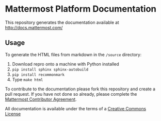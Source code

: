 # Mattermost Platform Documentation

This repository generates the documentation available at http://docs.mattermost.com/

## Usage

To generate the HTML files from markdown in the `/source` directory: 

1. Download repro onto a machine with Python installed
2. `pip install sphinx sphinx-autobuild`
3. `pip install recommonmark`
4. Type `make html`

To contribute to the documentation please fork this repository and create a pull request. If you have not done so already, please complete the [Mattermost Contributor Agreement](http://www.mattermost.org/mattermost-contributor-agreement/). 

All documentation is available under the terms of a [Creative Commons License](http://creativecommons.org/licenses/by-nc-sa/3.0/)
